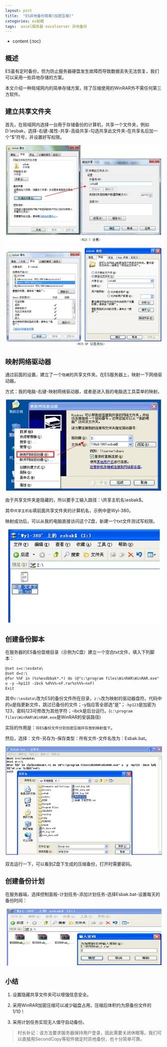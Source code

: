 ```yaml
---
layout: post
title:  "ES异地备份简案(加密压缩)"
categories: es秘籍
tags:  excel服务器 excelserver 异地备份
---
```


* content
{:toc}

## 概述
ES虽有定时备份，但为防止服务器硬盘发生故障而导致数据丢失无法恢复，我们可以采用一些异地存储的方案。

本文介绍一种局域网内的简单存储方案，除了压缩使用的WinRAR外不需任何第三方软件。

## 建立共享文件夹

首先，在局域网内选择一台用于存储备份的计算机，共享一个文件夹，例如D:\esbak，选择-右键-属性-共享-高级共享-勾选共享此文件夹-在共享名后加一个“$”符号，并设置好写权限。

![](/img/ess2-1.jpg)

![](/img/ess2-2.jpg)

## 映射网络驱动器

通过前面的设置，建立了一个`隐藏`的共享文件夹。在ES服务器上，映射一下网络驱动器。

方式：我的电脑-右键-映射网络驱动器，或者是进入我的电脑选工具菜单的映射。

![](/img/ess2-3.jpg)

由于共享文件夹是隐藏的，所以要手工输入路径：\\共享主机名\esbak$。

其中`共享主机名`填前面共享文件夹的计算机名，示例中是Wyl-380。

映射成功后，可以从我的电脑直接访问这个Z盘，新建一个txt文件测试写权限。

![](/img/ess2-4.jpg)

## 创建备份脚本

在服务器的ES备份盘根目录（示例为C盘）建立一个空白txt文件，填入下列脚本：

```shell
@set s=c:\esdata\
@set d=z:\
@for %%F in (%s%esdbbak*.*) do (@"c:\program files\WinRAR\WinRAR.exe" u -y –hp123 -ibck %d%%%~nF.rar%s%%%~nxF)
Exit
```

其中`c:\esdata\`改为ES的备份文件所在目录，`z:\`改为映射的驱动器盘符。代码中的u是指更新文件，跳过已备份的文件；-y指应答全部选“是”；`-hp123`是加密为123，密码123可修改为其他字符；-ibck是后台运行。(`c:\program files\WinRAR\WinRAR.exe`是WinRAR的安装路径)

实际的作用是：`将ES备份文件分别加密压缩并存放到映射盘下`。

然后，选择：文件-另存为-保存类型：所有文件-文件名改为：Esbak.bat。

![](/img/ess2-5.jpg)

双击运行一下，可以看到Z盘下生成的压缩备份，打开时需要密码。 

## 创建备份计划

在服务器端，选择控制面板-计划任务-添加计划任务-选择Esbak.bat-设置每天的备份时间：

![](/img/ess2-6.jpg) 

## 小结

1. 设置隐藏共享文件夹可以增强信息安全。

2. 采用WinRAR加密压缩可以减少磁盘占用，压缩后体积约为原备份文件的1/10！

3. 采用计划任务实现无人值守自动备份。

> 村长补记：该方法要求服务器保持用户登录，因此需要关闭休眠等。我们可以直接用SecondCopy等软件做定时异地备份，也十分简单可靠。